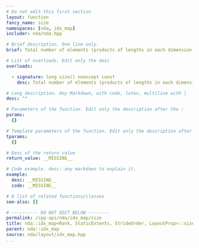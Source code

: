 ```yaml
---
# Do not edit this first section
layout: function
fancy_name: size
namespaces: [nda, idx_map]
includer: nda/nda.hpp

# Brief description. One line only.
brief: Total number of elements (products of lengths in each dimension).

# List of overloads. Edit only the desc
overloads:

  - signature: long size() noexcept const
    desc: Total number of elements (products of lengths in each dimension).

# Long description. Any Markdown, with code, latex, multiline with |
desc: ""

# Parameters of the function. Edit only the description after the :
params:
  {}

# Template parameters of the function. Edit only the description after the :
tparams:
  {}

# Desc of the return value
return_value: __MISSING__

# Code example. desc: any markdown to explain it.
example:
  desc: __MISSING__
  code: __MISSING__

# A list of related functions/classes
see-also: []

# ---------- DO NOT EDIT BELOW --------
permalink: /cpp-api/nda/idx_map/size
title: nda::idx_map<Rank, StaticExtents, StrideOrder, LayoutProp>::size
parent: nda::idx_map
source: nda/layout/idx_map.hpp
...
```


